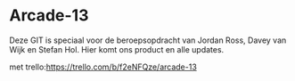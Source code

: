# Arcade-13
Deze GIT is speciaal voor de beroepsopdracht van Jordan Ross, Davey van Wijk en Stefan Hol. Hier komt ons product en alle updates.

met trello:https://trello.com/b/f2eNFQze/arcade-13